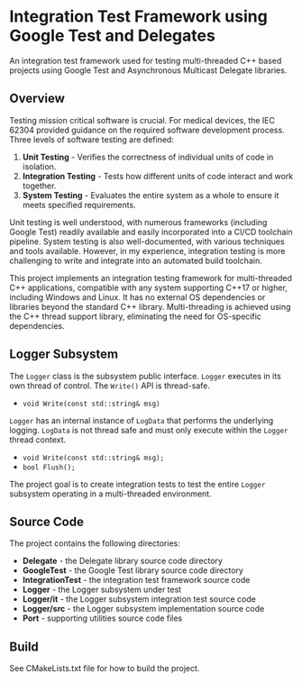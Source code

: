 # Integration Test Framework using Google Test and Delegates
An integration test framework used for testing multi-threaded C++ based projects using Google Test and Asynchronous Multicast Delegate libraries.

## Overview
Testing mission critical software is crucial. For medical devices, the IEC 62304 provided guidance on the required software development process. Three levels of software testing are defined:

1. **Unit Testing** - Verifies the correctness of individual units of code in isolation.
2. **Integration Testing** - Tests how different units of code interact and work together.
3. **System Testing** - Evaluates the entire system as a whole to ensure it meets specified requirements.

Unit testing is well understood, with numerous frameworks (including Google Test) readily available and easily incorporated into a CI/CD toolchain pipeline. System testing is also well-documented, with various techniques and tools available. However, in my experience, integration testing is more challenging to write and integrate into an automated build toolchain.

This project implements an integration testing framework for multi-threaded C++ applications, compatible with any system supporting C++17 or higher, including Windows and Linux. It has no external OS dependencies or libraries beyond the standard C++ library. Multi-threading is achieved using the C++ thread support library, eliminating the need for OS-specific dependencies.

## Logger Subsystem
The `Logger` class is the subsystem public interface. `Logger` executes in its own thread of control. The `Write()` API is thread-safe. 

* `void Write(const std::string& msg)`

`Logger` has an internal instance of `LogData` that performs the underlying logging. `LogData` is not thread safe and must only execute within the `Logger` thread context.

* `void Write(const std::string& msg);`
* `bool Flush();`

The project goal is to create integration tests to test the entire `Logger` subsystem operating in a multi-threaded environment. 

## Source Code
The project contains the following directories:

* **Delegate** - the Delegate library source code directory
* **GoogleTest** - the Google Test library source code directory
* **IntegrationTest** - the integration test framework source code
* **Logger** - the Logger subsystem under test
* **Logger/it** - the Logger subsystem integration test source code
* **Logger/src** - the Logger subsystem implementation source code
* **Port** - supporting utilities source code files

## Build
See CMakeLists.txt file for how to build the project.